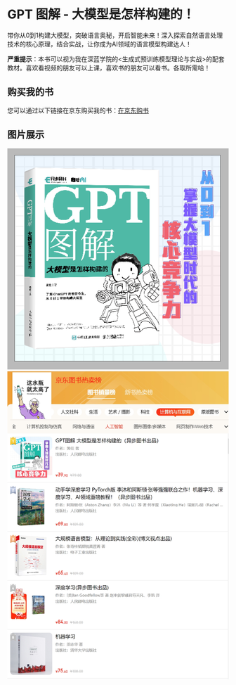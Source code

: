 
# GPT 图解 - 大模型是怎样构建的！

带你从0到1构建大模型，突破语言奥秘，开启智能未来！深入探索自然语言处理技术的核心原理，结合实战，让你成为AI领域的语言模型构建达人！

**严重提示**：本书可以视为我在深蓝学院的<生成式预训练模型理论与实战>的配套教材。喜欢看视频的朋友可以上课，喜欢书的朋友可以看书。各取所需哈！

## 购买我的书

您可以通过以下链接在京东购买我的书：[在京东购书](https://u.jd.com/EzPlXWB)

## 图片展示


![图片描述1](images/book.png)
![图片描述2](images/sales.png)